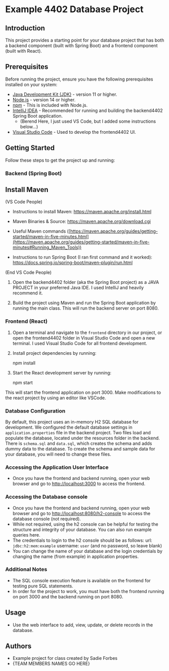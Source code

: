 <!-- @format -->

# Example 4402 Database Project

## Introduction

This project provides a starting point for your database project that has both a backend component (built with Spring Boot) and a frontend component (built with React).

## Prerequisites

Before running the project, ensure you have the following prerequisites installed on your system:

- [Java Development Kit (JDK)](https://www.oracle.com/java/technologies/javase-downloads.html) - version 11 or higher.
- [Node.js](https://nodejs.org/) - version 14 or higher.
- [npm](https://www.npmjs.com/) - This is included with Node.js.
- [IntelliJ IDEA](https://www.jetbrains.com/idea/download/) - Recommended for running and building the backend4402 Spring Boot application.
  - (Berend Here, I just used VS Code, but I added some instructions below...)
- [Visual Studio Code](https://code.visualstudio.com/download) - Used to develop the frontend4402 UI.

## Getting Started

Follow these steps to get the project up and running:

### Backend (Spring Boot)

## Install Maven

(VS Code People)

- Instructions to install Maven: https://maven.apache.org/install.html
- Maven Binaries & Source: https://maven.apache.org/download.cgi

- Useful Maven commands ([https://maven.apache.org/guides/getting-started/maven-in-five-minutes.html](https://maven.apache.org/guides/getting-started/maven-in-five-minutes#Running_Maven_Tools))
  
- Instructions to run Spring Boot (I ran first command and it worked): https://docs.spring.io/spring-boot/maven-plugin/run.html

(End VS Code People)

1. Open the backend4402 folder (aka the Spring Boot project) as a JAVA PROJECT in your preferred Java IDE. I used IntelliJ and heavily recommend it.

2. Build the project using Maven and run the Spring Boot application by running the main class. This will run the backend server on port 8080.

### Frontend (React)

1. Open a terminal and navigate to the `frontend` directory in our project, or open the frontend4402 folder in Visual Studio Code and open a new terminal. I used Visual Studio Code for all frontend development.

2. Install project dependencies by running:

   npm install

3. Start the React development server by running:

   npm start

This will start the frontend application on port 3000. Make modifications to the react project by using an editor like VSCode.

### Database Configuration

By default, this project uses an in-memory H2 SQL database for development. We configured the default database settings in `application.properties` file in the backend project.
Two files load and populate the database, located under the resources folder in the backend. There is `schema.sql` and `data.sql`, which creates the schema and adds dummy data to the
database. To create the schema and sample data for your database, you will need to change these files.

### Accessing the Application User Interface

- Once you have the frontend and backend running, open your web browser and go to [http://localhost:3000](http://localhost:3000) to access the frontend.

### Accessing the Database console

- Once you have the frontend and backend running, open your web browser and go to [http://localhost:8080/h2-console](http://localhost:8080/h2-console) to access the database console (not required).
- While not required, using the h2 console can be helpful for testing the structure and integrity of your database. You can also run example queries here.
- The credentials to login to the h2 console should be as follows: url: `jdbc:h2:mem:example` username: `user` (and no password, so leave blank)
- You can change the name of your database and the login credentials by changing the name (from example) in application properties.

### Additional Notes

- The SQL console execution feature is available on the frontend for testing pure SQL statements.
- In order for the project to work, you must have both the frontend running on port 3000 and the backend running on port 8080.

## Usage

- Use the web interface to add, view, update, or delete records in the database.

## Authors

- Example project for class created by Sadie Forbes
- {TEAM MEMBERS NAMES GO HERE}
